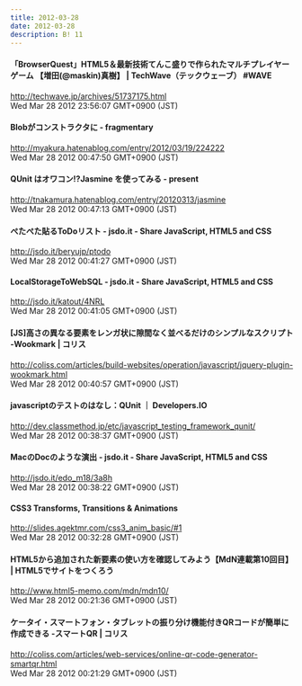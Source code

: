 ```yaml
---
title: 2012-03-28
date: 2012-03-28
description: B! 11
---
```


#### 「BrowserQuest」HTML5＆最新技術てんこ盛りで作られたマルチプレイヤーゲーム 【増田(@maskin)真樹】 | TechWave（テックウェーブ） #WAVE
http://techwave.jp/archives/51737175.html<br>
Wed Mar 28 2012 23:56:07 GMT+0900 (JST)<br>


#### Blobがコンストラクタに - fragmentary
http://myakura.hatenablog.com/entry/2012/03/19/224222<br>
Wed Mar 28 2012 00:47:50 GMT+0900 (JST)<br>


#### QUnit はオワコン!?Jasmine を使ってみる - present
http://tnakamura.hatenablog.com/entry/20120313/jasmine<br>
Wed Mar 28 2012 00:47:13 GMT+0900 (JST)<br>


#### ぺたぺた貼るToDoリスト - jsdo.it - Share JavaScript, HTML5 and CSS
http://jsdo.it/beryujp/ptodo<br>
Wed Mar 28 2012 00:41:27 GMT+0900 (JST)<br>


#### LocalStorageToWebSQL - jsdo.it - Share JavaScript, HTML5 and CSS
http://jsdo.it/katout/4NRL<br>
Wed Mar 28 2012 00:41:05 GMT+0900 (JST)<br>


####   [JS]高さの異なる要素をレンガ状に隙間なく並べるだけのシンプルなスクリプト -Wookmark | コリス
http://coliss.com/articles/build-websites/operation/javascript/jquery-plugin-wookmark.html<br>
Wed Mar 28 2012 00:40:57 GMT+0900 (JST)<br>


#### javascriptのテストのはなし：QUnit ｜ Developers.IO
http://dev.classmethod.jp/etc/javascript_testing_framework_qunit/<br>
Wed Mar 28 2012 00:38:37 GMT+0900 (JST)<br>


#### MacのDocのような演出 - jsdo.it - Share JavaScript, HTML5 and CSS
http://jsdo.it/edo_m18/3a8h<br>
Wed Mar 28 2012 00:38:22 GMT+0900 (JST)<br>


#### CSS3 Transforms, Transitions & Animations
http://slides.agektmr.com/css3_anim_basic/#1<br>
Wed Mar 28 2012 00:32:28 GMT+0900 (JST)<br>


#### HTML5から追加された新要素の使い方を確認してみよう【MdN連載第10回目】 | HTML5でサイトをつくろう
http://www.html5-memo.com/mdn/mdn10/<br>
Wed Mar 28 2012 00:21:36 GMT+0900 (JST)<br>


####   ケータイ・スマートフォン・タブレットの振り分け機能付きQRコードが簡単に作成できる -スマートQR | コリス
http://coliss.com/articles/web-services/online-qr-code-generator-smartqr.html<br>
Wed Mar 28 2012 00:21:29 GMT+0900 (JST)<br>



